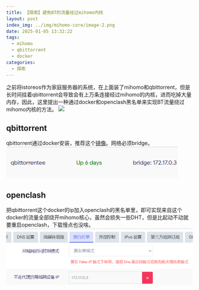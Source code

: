 ```yaml
---
title: 【探索】避免BT的流量经过mihomo内核
layout: post
index_img: ../img/mihomo-core/image-2.png
date: 2025-01-05 13:32:22
tags:
  - mihomo
  - qbittorrent
  - docker
categories:
  - 探索
---
```


之前将istoreos作为家庭服务器的系统，在上面装了mihomo和qbittorrent，但是长时间挂着qbittorrent会导致会有上万条连接经过mihomo的内核，进而吃掉大量内存，因此，这里提出一种通过docker和openclash黑名单来实现BT流量绕过mihomo内核的方法。
![](../img/mihomo-core/image-2.png)

## qbittorrent
qbittorrent通过docker安装，推荐这个[镜像](https://hub.docker.com/r/superng6/qbittorrentee)。网络必须bridge。
![](../img/mihomo-core/image.png)

## openclash
把qbittorrent这个docker的ip加入openclash的黑名单里，即可实现来自这个docker的流量全部绕开mihomo核心，虽然会损失一些DHT，但是比起动不动就要重启openclash，下载慢点也没啥。
![](../img/mihomo-core/image-1.png)